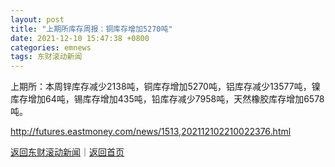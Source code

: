 ```yaml
---
layout: post
title: "上期所库存周报：铜库存增加5270吨"
date: 2021-12-10 15:47:38 +0800
categories: emnews
tags: 东财滚动新闻
---
```


上期所：本周锌库存减少2138吨，铜库存增加5270吨，铝库存减少13577吨，镍库存增加64吨，锡库存增加435吨，铅库存减少7958吨，天然橡胶库存增加6578吨。

<http://futures.eastmoney.com/news/1513,202112102210022376.html>

[返回东财滚动新闻](//finews.withounder.com/emnews/)｜[返回首页](//finews.withounder.com/)